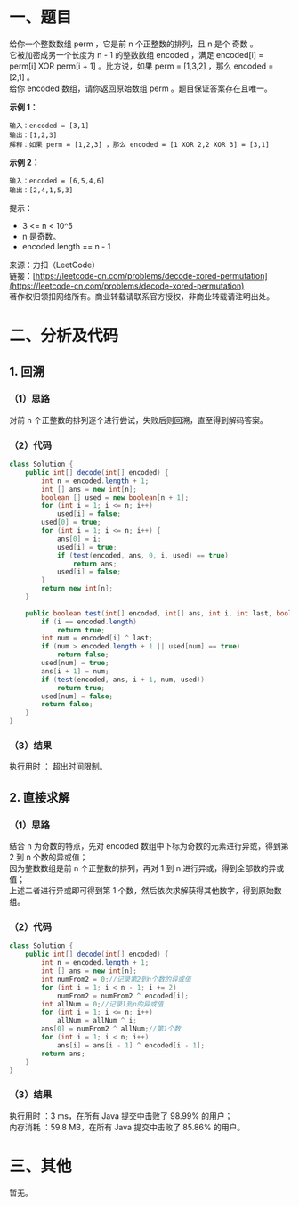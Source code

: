 # 一、题目
给你一个整数数组 perm ，它是前 n 个正整数的排列，且 n 是个 奇数 。    
它被加密成另一个长度为 n - 1 的整数数组 encoded ，满足 encoded[i] = perm[i] XOR perm[i + 1] 。比方说，如果 perm = [1,3,2] ，那么 encoded = [2,1] 。      
给你 encoded 数组，请你返回原始数组 perm 。题目保证答案存在且唯一。    
    
**示例 1：**    
```
输入：encoded = [3,1]
输出：[1,2,3]
解释：如果 perm = [1,2,3] ，那么 encoded = [1 XOR 2,2 XOR 3] = [3,1]
```
**示例 2：**     
```
输入：encoded = [6,5,4,6]
输出：[2,4,1,5,3]
```
提示：
- 3 <= n < 10^5
- n 是奇数。
- encoded.length == n - 1
     
来源：力扣（LeetCode）     
链接：[https://leetcode-cn.com/problems/decode-xored-permutation](https://leetcode-cn.com/problems/decode-xored-permutation)     
著作权归领扣网络所有。商业转载请联系官方授权，非商业转载请注明出处。    
# 二、分析及代码    
## 1. 回溯
### （1）思路
对前 n 个正整数的排列逐个进行尝试，失败后则回溯，直至得到解码答案。    
### （2）代码
```java
class Solution {
    public int[] decode(int[] encoded) {
        int n = encoded.length + 1;
        int [] ans = new int[n];
        boolean [] used = new boolean[n + 1];
        for (int i = 1; i <= n; i++)
            used[i] = false;
        used[0] = true;
        for (int i = 1; i <= n; i++) {
            ans[0] = i;
            used[i] = true;
            if (test(encoded, ans, 0, i, used) == true)
                return ans;
            used[i] = false;
        }
        return new int[n];        
    }
    
    public boolean test(int[] encoded, int[] ans, int i, int last, boolean[] used) {
        if (i == encoded.length)
            return true;
        int num = encoded[i] ^ last;
        if (num > encoded.length + 1 || used[num] == true)
            return false;
        used[num] = true;
        ans[i + 1] = num;
        if (test(encoded, ans, i + 1, num, used))
            return true;
        used[num] = false;
        return false;
    }
}
```
### （3）结果
执行用时 ： 超出时间限制。     
## 2. 直接求解
### （1）思路
结合 n 为奇数的特点，先对 encoded 数组中下标为奇数的元素进行异或，得到第 2 到 n 个数的异或值；     
因为整数数组是前 n 个正整数的排列，再对 1 到 n 进行异或，得到全部数的异或值；     
上述二者进行异或即可得到第 1 个数，然后依次求解获得其他数字，得到原始数组。     
### （2）代码
```java
class Solution {
    public int[] decode(int[] encoded) {
        int n = encoded.length + 1;
        int [] ans = new int[n];
        int numFrom2 = 0;//记录第2到n个数的异或值
        for (int i = 1; i < n - 1; i += 2)
            numFrom2 = numFrom2 ^ encoded[i];
        int allNum = 0;//记录1到n的异或值
        for (int i = 1; i <= n; i++)
            allNum = allNum ^ i;
        ans[0] = numFrom2 ^ allNum;//第1个数
        for (int i = 1; i < n; i++)
            ans[i] = ans[i - 1] ^ encoded[i - 1];
        return ans;  
    }
}
```
### （3）结果
执行用时 ：3 ms，在所有 Java 提交中击败了 98.99% 的用户；    
内存消耗 ：59.8 MB，在所有 Java 提交中击败了 85.86% 的用户。   
# 三、其他
暂无。  
